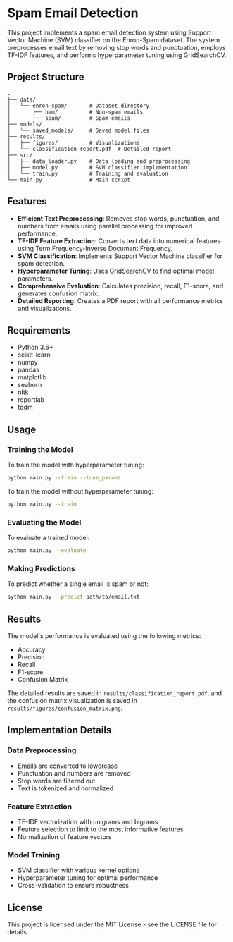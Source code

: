 # Spam Email Detection

This project implements a spam email detection system using Support Vector Machine (SVM) classifier on the Enron-Spam dataset. The system preprocesses email text by removing stop words and punctuation, employs TF-IDF features, and performs hyperparameter tuning using GridSearchCV.

## Project Structure

```
.
├── data/
│   └── enron-spam/       # Dataset directory
│       ├── ham/          # Non-spam emails
│       └── spam/         # Spam emails
├── models/
│   └── saved_models/     # Saved model files
├── results/
│   ├── figures/          # Visualizations
│   └── classification_report.pdf  # Detailed report
├── src/
│   ├── data_loader.py    # Data loading and preprocessing
│   ├── model.py          # SVM classifier implementation
│   └── train.py          # Training and evaluation
└── main.py               # Main script
```

## Features

- **Efficient Text Preprocessing**: Removes stop words, punctuation, and numbers from emails using parallel processing for improved performance.
- **TF-IDF Feature Extraction**: Converts text data into numerical features using Term Frequency-Inverse Document Frequency.
- **SVM Classification**: Implements Support Vector Machine classifier for spam detection.
- **Hyperparameter Tuning**: Uses GridSearchCV to find optimal model parameters.
- **Comprehensive Evaluation**: Calculates precision, recall, F1-score, and generates confusion matrix.
- **Detailed Reporting**: Creates a PDF report with all performance metrics and visualizations.

## Requirements

- Python 3.6+
- scikit-learn
- numpy
- pandas
- matplotlib
- seaborn
- nltk
- reportlab
- tqdm

## Usage

### Training the Model

To train the model with hyperparameter tuning:

```bash
python main.py --train --tune_params
```

To train the model without hyperparameter tuning:

```bash
python main.py --train
```

### Evaluating the Model

To evaluate a trained model:

```bash
python main.py --evaluate
```

### Making Predictions

To predict whether a single email is spam or not:

```bash
python main.py --predict path/to/email.txt
```

## Results

The model's performance is evaluated using the following metrics:
- Accuracy
- Precision
- Recall
- F1-score
- Confusion Matrix

The detailed results are saved in `results/classification_report.pdf`, and the confusion matrix visualization is saved in `results/figures/confusion_matrix.png`.

## Implementation Details

### Data Preprocessing

- Emails are converted to lowercase
- Punctuation and numbers are removed
- Stop words are filtered out
- Text is tokenized and normalized

### Feature Extraction

- TF-IDF vectorization with unigrams and bigrams
- Feature selection to limit to the most informative features
- Normalization of feature vectors

### Model Training

- SVM classifier with various kernel options
- Hyperparameter tuning for optimal performance
- Cross-validation to ensure robustness

## License

This project is licensed under the MIT License - see the LICENSE file for details.